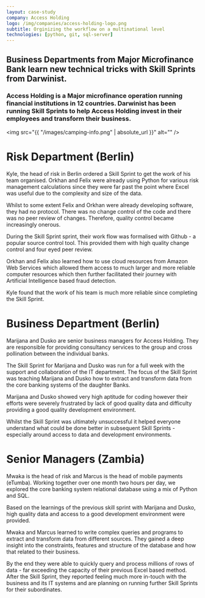 ```yaml
---
layout: case-study
company: Access Holding
logo: /img/companies/access-holding-logo.png
subtitle: Orginizing the workflow on a multinational level
technologies: [python, git, sql-server]
---
```


## Business Departments from Major Microfinance Bank learn new technical tricks with Skill Sprints from Darwinist.

### Access Holding is a Major microfinance operation running financial institutions in 12 countries. Darwinist has been running Skill Sprints to help Access Holding invest in their employees and transform their business.

<span class="image right"><img src="{{ "/images/camping-info.png" | absolute_url }}" alt="" /></span>

# Risk Department (Berlin)

Kyle, the head of risk in Berlin ordered a Skill Sprint to get the work of his team organised. Orkhan and Felix were already using Python for various risk management calculations since they were far past the point where Excel was useful due to the complexity and size of the data.

Whilst to some extent Felix and Orkhan were already developing software, they had no protocol. There was no change control of the code and there was no peer review of changes. Therefore, quality control became increasingly onerous.

During the Skill Sprint sprint, their work flow was formalised with Github - a popular source control tool. This provided them with high quality change control and four eyed peer review.

Orkhan and Felix also learned how to use cloud resources from Amazon Web Services which allowed them access to much larger and more reliable computer resources which then further facilitated their journey with Artificial Intelligence based fraud detection. 

Kyle found that the work of his team is much more reliable since completing the Skill Sprint.

# Business Department (Berlin)

Marijana and Dusko are senior business managers for Access Holding. They are responsible for providing consultancy services to the group and cross pollination between the individual banks.

The Skill Sprint for Marijana and Dusko was run for a full week with the support and collaboration of the IT department. The focus of the Skill Sprint was teaching Marijana and Dusko how to extract and transform data from the core banking systems of the daughter Banks.

Marijana and Dusko showed very high aptitude for coding however their efforts were severely frustrated by lack of good quality data and difficulty providing a good quality development environment. 

Whilst the Skill Sprint was ultimately unsuccessful it helped everyone understand what could be done better in subsequent Skill Sprints - especially around access to data and development environments.

# Senior Managers (Zambia)

Mwaka is the head of risk and Marcus is the head of mobile payments (eTumba). Working together over one month two hours per day, we explored the core banking system relational database using a mix of Python and SQL. 

Based on the learnings of the previous skill sprint with Marijana and Dusko, high quality data and access to a good development environment were provided. 

Mwaka and Marcus learned to write complex queries and programs to extract and transform data from different sources. They gained a deep insight into the constraints, features and structure of the database and how that related to their business.

By the end they were able to quickly query and process millions of rows of data - far exceeding the capacity of their previous Excel based method. After the Skill Sprint, they reported feeling much more in-touch with the business and its IT systems and are planning on running further Skill Sprints for their subordinates. 
